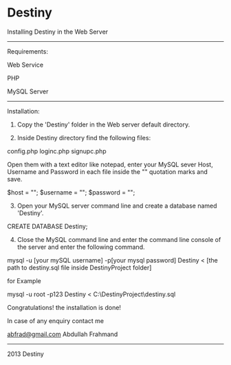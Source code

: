 # Destiny
Installing Destiny in the Web Server

------------------------------------
Requirements:

Web Service

PHP

MySQL Server 

------------------------------------
Installation:

1. Copy the 'Destiny' folder in the Web server default directory.

2. Inside Destiny directory find the following files:

config.php
loginc.php
signupc.php

Open them with a text editor like notepad, enter your MySQL sever Host, Username and Password in each file inside the "" quotation marks and save.

$host       = "";
$username   = "";
$password   = "";

3. Open your MySQL server command line and create a database named 'Destiny'.

CREATE DATABASE Destiny;

4. Close the MySQL command line and enter the command line console of the server and enter the following command.

mysql -u [your mySQL username] -p[your mysql password] Destiny < [the path to destiny.sql file inside DestinyProject folder]

for Example

mysql -u root -p123 Destiny < C:\DestinyProject\destiny.sql


Congratulations! the installation is done!

In case of any enquiry contact me 

abfrad@gmail.com
Abdullah Frahmand

-----------------------------------------

2013 Destiny 
